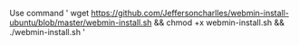 

Use command ' wget https://github.com/Jeffersoncharlles/webmin-install-ubuntu/blob/master/webmin-install.sh && chmod +x webmin-install.sh && ./webmin-install.sh '


